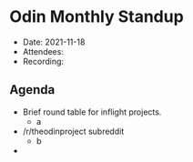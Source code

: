 # Odin Monthly Standup 

* Date: 2021-11-18
* Attendees: 
* Recording: 

## Agenda

- Brief round table for inflight projects.
    - a
- /r/theodinproject subreddit
    - b
- 
